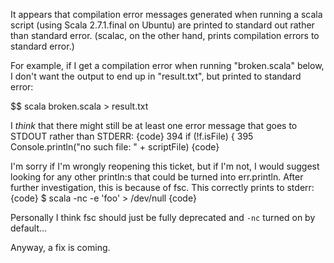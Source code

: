 It appears that compilation error messages generated when running a scala script (using Scala 2.7.1.final on Ubuntu) are printed to standard out rather than standard error. (scalac, on the other hand, prints compilation errors to standard error.)

For example, if I get a compilation error when running "broken.scala" below, I don't want the output to end up in "result.txt", but printed to standard error:

  $$ scala broken.scala > result.txt

I _think_ that there might still be at least one error message that goes to STDOUT rather than STDERR:
{code}
394	    if (!f.isFile) {
395	      Console.println("no such file: " + scriptFile)
{code}

I'm sorry if I'm wrongly reopening this ticket, but if I'm not, I would suggest looking for any other println:s that could be turned into err.println.
After further investigation, this is because of fsc. This correctly prints to stderr:
{code}
$ scala -nc -e 'foo' > /dev/null
{code}

Personally I think fsc should just be fully deprecated and `-nc` turned on by default...

Anyway, a fix is coming.
